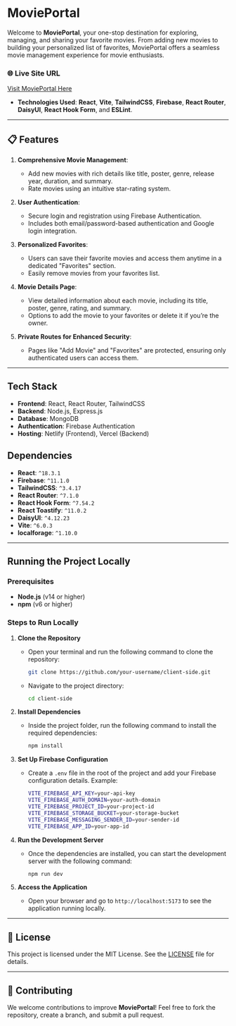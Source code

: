 # MoviePortal 

Welcome to **MoviePortal**, your one-stop destination for exploring, managing, and sharing your favorite movies. From adding new movies to building your personalized list of favorites, MoviePortal offers a seamless movie management experience for movie enthusiasts.

### 🌐 **Live Site URL**
[Visit MoviePortal Here](https://movie-server-0.web.app/)

- **Technologies Used**: **React**, **Vite**, **TailwindCSS**, **Firebase**, **React Router**, **DaisyUI**, **React Hook Form**, and **ESLint**.

---

## 📋 **Features**
1. **Comprehensive Movie Management**:
   - Add new movies with rich details like title, poster, genre, release year, duration, and summary.
   - Rate movies using an intuitive star-rating system.

2. **User Authentication**:
   - Secure login and registration using Firebase Authentication.
   - Includes both email/password-based authentication and Google login integration.

3. **Personalized Favorites**:
   - Users can save their favorite movies and access them anytime in a dedicated "Favorites" section.
   - Easily remove movies from your favorites list.

4. **Movie Details Page**:
   - View detailed information about each movie, including its title, poster, genre, rating, and summary.
   - Options to add the movie to your favorites or delete it if you’re the owner.

5. **Private Routes for Enhanced Security**:
   - Pages like "Add Movie" and "Favorites" are protected, ensuring only authenticated users can access them.

---

##  **Tech Stack**
- **Frontend**: React, React Router, TailwindCSS
- **Backend**: Node.js, Express.js
- **Database**: MongoDB
- **Authentication**: Firebase Authentication
- **Hosting**: Netlify (Frontend), Vercel (Backend)

## Dependencies

- **React**: `^18.3.1`
- **Firebase**: `^11.1.0`
- **TailwindCSS**: `^3.4.17`
- **React Router**: `^7.1.0`
- **React Hook Form**: `^7.54.2`
- **React Toastify**: `^11.0.2`
- **DaisyUI**: `^4.12.23`
- **Vite**: `^6.0.3`
- **localforage**: `^1.10.0`
 
---

## Running the Project Locally

### Prerequisites

- **Node.js** (v14 or higher)
- **npm** (v6 or higher)

### Steps to Run Locally

1. **Clone the Repository**
   - Open your terminal and run the following command to clone the repository:
     ```bash
     git clone https://github.com/your-username/client-side.git
     ```
   - Navigate to the project directory:
     ```bash
     cd client-side
     ```

2. **Install Dependencies**
   - Inside the project folder, run the following command to install the required dependencies:
     ```bash
     npm install
     ```

3. **Set Up Firebase Configuration**
   - Create a `.env` file in the root of the project and add your Firebase configuration details. Example:
     ```bash
     VITE_FIREBASE_API_KEY=your-api-key
     VITE_FIREBASE_AUTH_DOMAIN=your-auth-domain
     VITE_FIREBASE_PROJECT_ID=your-project-id
     VITE_FIREBASE_STORAGE_BUCKET=your-storage-bucket
     VITE_FIREBASE_MESSAGING_SENDER_ID=your-sender-id
     VITE_FIREBASE_APP_ID=your-app-id
     ```

4. **Run the Development Server**
   - Once the dependencies are installed, you can start the development server with the following command:
     ```bash
     npm run dev
     ```

5. **Access the Application**
   - Open your browser and go to `http://localhost:5173` to see the application running locally.

---

## 📝 **License**
This project is licensed under the MIT License. See the [LICENSE](LICENSE) file for details.

---

## 🤝 **Contributing**
We welcome contributions to improve **MoviePortal**! Feel free to fork the repository, create a branch, and submit a pull request.
